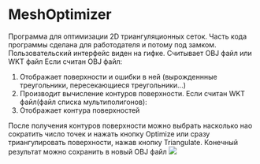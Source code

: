 # MeshOptimizer
Программа для оптимизации 2D триангуляционных сеток.
Часть кода программы сделана для работодателя и потому под замком.
Пользовательский интерфейс виден на гифке.
Считывает OBJ файл или WKT файл
Если считан OBJ файл:
1) Отображает поверхности и ошибки в ней (вырожденнные треугольники, пересекающиеся треугольники...)
2) Производит вычисление контуров поверхности.
Если считан WKT файл(файл списка мультиполигонов):
1) Отображает контура поверхностей

После получения контуров поверхности можно выбрать насколько нао сократить число точек и нажать кнопку Optimize
или сразу триангулировать поверхности, нажав кнопку Triangulate.
Конечный результат можно сохранить в новый OBJ файл
![](https://github.com/Pin80/MeshViewer/blob/main/myqtapp.gif)
